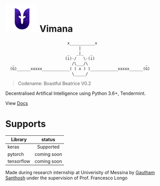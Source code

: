 # <img src="img/logo.png" alt="drawing" width="100"/> Vimana 

                               x___________x
                                    |
                               _   _|_   _
                              (i)-/   \-(i)
       _                         /\___/\                         _
      (G)______xxxxx____________( ( x ) )____________xxxxx______(G)
                                 \_____/

    
    
> Codename: Boastful Beatrice V0.2   


Decentralised Artifical Intelligence using Python 3.6+, Tendermint.

View [Docs](https://vimana.netlify.com/)

# Supports


| Library       | status        |
| ------------- |:-------------:|
| keras         | Supported     |
| pytorch       | coming soon   |
| tensorflow    | coming soon   |

Made during research internship at Univerisity of Messina by [Gautham Santhosh](gauthamzz.com) under the supervision of Prof. Francesco Longo